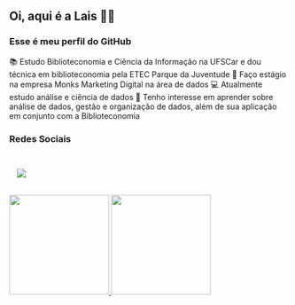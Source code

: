 ## Oi, aqui é a Lais 👋🏾
### Esse é meu perfil do GitHub

📚 Estudo Biblioteconomia e Ciência da Informação na UFSCar e dou técnica em biblioteconomia pela ETEC Parque da Juventude
💼 Faço estágio na empresa Monks Marketing Digital na área de dados
💻 Atualmente estudo análise e ciência de dados
💙 Tenho interesse em aprender sobre análise de dados, gestão e organização de dados, além de sua aplicação em conjunto com a Biblioteconomia


### Redes Sociais
<code>
<div>
  <a href="https://www.linkedin.com/in/laishellen/" target="_blank"><img src="https://img.shields.io/badge/-LinkedIn-%230077B5?style=for-the-badge&logo=linkedin&logoColor=white" target="_blank"></a>   
</div>
 </code>

<div>
<a href="https://github.com/LaisHellen">
<img loading="lazy" height="180em" src="https://github-readme-stats.vercel.app/api/top-langs/?username=LaisHellen&layout=compact&langs_count=7&theme=dracula"/>
<img loading="lazy" height="180em" src="https://github-readme-stats.vercel.app/api?username=LaisHellen&show_icons=true&theme=dracula&include_all_commits=true&count_private=true"/>
</div>
